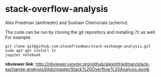 # stack-overflow-analysis

Alex Friedman (amfriedm) and Sushain Cherivirala (scherivi)

The code can be run by cloning the git repository and installing 7z as well. For example:

```
git clone git@github.com:alexmfriedman/stack-exchange-analysis.git
sudo apt-get install 7z
jupyter notebook
```

**nbviewer link**: http://nbviewer.jupyter.org/github/alexmfriedman/stack-exchange-analysis/blob/master/Stack%20Overflow%20Analysis.ipynb

